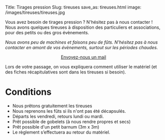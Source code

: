Title: Tirages pression
Slug: tireuses
save_as: tireuses.html
image: /images/tireuses/tireuses.jpg

Vous avez besoin de tirages pression ? N'hésitez pas à nous contacter ! Nous avons quelques tireuses à disposition des particuliers et associations, pour des petits ou des gros évènements.

*Nous avons peu de machines et faisons peu de fûts. N'hésitez pas à nous contacter en amont de vos évènements, surtout sur les périodes chaudes.*

<center><a href="mailto:contact@vieuxsinge.com" class="button">Envoyez-nous un mail</a></center>

Lors de votre passage, on vous expliquera comment utiliser le matériel (et des fiches récapitulatives sont dans les tireuses si besoin).

# Conditions

- Nous prêtons gratuitement les tireuses
- Nous reprenons les fûts si ils n'ont pas été décapsulés.
- Départs les vendredi, retours lundi ou mardi.
- Prêt possible de gobelets (à nous rendre propres et secs)
- Prêt possible d'un petit barnum (3m x 3m)
- Le règlement s’effectuera au retour du matériel.

